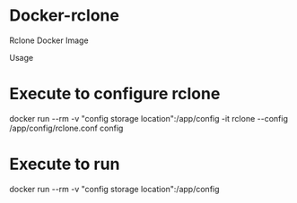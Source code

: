 # Docker-rclone
Rclone Docker Image

Usage

# Execute to configure rclone
docker run --rm -v "config storage location":/app/config -it rclone --config /app/config/rclone.conf config

# Execute to run
docker run --rm -v "config storage location":/app/config
